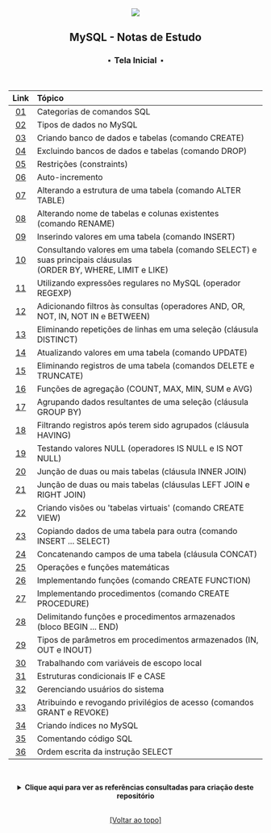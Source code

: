 <div align="center">
<img src="./assets/mysql.png">
<h2>MySQL - Notas de Estudo</h2>
<h3>⬝&nbsp; Tela Inicial &nbsp;⬝</h3>
&nbsp;
&nbsp;

| Link   | Tópico    |
| :---:  | :---		 |
| [01](https://github.com/michelelozada/MySQL-Study-Notes/blob/main/files/01-Categorias-comandos-SQL.md) | Categorias de comandos SQL |
| [02](https://github.com/michelelozada/MySQL-Study-Notes/blob/main/files/02-Tipos-de-dados.md)| Tipos de dados no MySQL |
| [03](https://github.com/michelelozada/MySQL-Study-Notes/blob/main/files/03-Criando-bd-e-tabelas.md)| Criando banco de dados e tabelas (comando CREATE) |
| [04](https://github.com/michelelozada/MySQL-Study-Notes/blob/main/files/04-Excluindo-bd-e-tabelas.md) | Excluindo bancos de dados e tabelas (comando DROP) |
| [05](https://github.com/michelelozada/MySQL-Study-Notes/blob/main/files/05-Restricoes.md) | Restrições (constraints) |
| [06](https://github.com/michelelozada/MySQL-Study-Notes/blob/main/files/06-Auto-incremento.md) | Auto-incremento |
| [07](https://github.com/michelelozada/MySQL-Study-Notes/blob/main/files/07-Alterando-estrutura-tabela.md) | Alterando a estrutura de uma tabela (comando ALTER TABLE) |
| [08](https://github.com/michelelozada/MySQL-Study-Notes/blob/main/files/08-Alterando-nome-tabelas.md) | Alterando nome de tabelas e colunas existentes (comando RENAME) |
| [09](https://github.com/michelelozada/MySQL-Study-Notes/blob/main/files/09-Inserindo-valores-tabela.md)  | Inserindo valores em uma tabela (comando INSERT) |
| [10](https://github.com/michelelozada/MySQL-Study-Notes/blob/main/files/10-Consultando-valores-tabela.md) | Consultando valores em uma tabela (comando SELECT) e suas principais cláusulas<br>(ORDER BY, WHERE, LIMIT e LIKE) |
| [11](https://github.com/michelelozada/MySQL-Study-Notes/blob/main/files/11-Utilizando-expressoes-regulares.md) | Utilizando expressões regulares no MySQL (operador REGEXP) |
| [12](https://github.com/michelelozada/MySQL-Study-Notes/blob/main/files/12-Adicionando-filtros-consultas.md) | Adicionando filtros às consultas (operadores AND, OR, NOT, IN, NOT IN e BETWEEN) |
| [13](https://github.com/michelelozada/MySQL-Study-Notes/blob/main/files/13-Eliminando-repeticoes-linhas.md) | Eliminando repetições de linhas em uma seleção (cláusula DISTINCT) |
| [14](https://github.com/michelelozada/MySQL-Study-Notes/blob/main/files/14-Atualizando-valores-tabela.md) | Atualizando valores em uma tabela (comando UPDATE) |
| [15](https://github.com/michelelozada/MySQL-Study-Notes/blob/main/files/15-Eliminando-registros-tabela.md) | Eliminando registros de uma tabela (comandos DELETE e TRUNCATE) |
| [16](https://github.com/michelelozada/MySQL-Study-Notes/blob/main/files/16-Funcoes-de-agregacao.md) | Funções de agregação (COUNT, MAX, MIN, SUM e AVG) |
| [17](https://github.com/michelelozada/MySQL-Study-Notes/blob/main/files/17-Agrupando-dados-seleção.md) | Agrupando dados resultantes de uma seleção (cláusula GROUP BY) |
| [18](https://github.com/michelelozada/MySQL-Study-Notes/blob/main/files/18-Filtrando-dados-agrupados.md) | Filtrando registros após terem sido agrupados (cláusula HAVING) |
| [19](https://github.com/michelelozada/MySQL-Study-Notes/blob/main/files/19-Testando-valores-null.md) | Testando valores NULL (operadores IS NULL e IS NOT NULL) |
| [20](https://github.com/michelelozada/MySQL-Study-Notes/blob/main/files/20-Juncao-de-tabelas-I.md) | Junção de duas ou mais tabelas (cláusula INNER JOIN) |
| [21](https://github.com/michelelozada/MySQL-Study-Notes/blob/main/files/21-Juncao-de-tabelas-II.md)  | Junção de duas ou mais tabelas (cláusulas LEFT JOIN e RIGHT JOIN) |
| [22](https://github.com/michelelozada/MySQL-Study-Notes/blob/main/files/22-Criando-views.md) | Criando visões ou 'tabelas virtuais' (comando CREATE VIEW) |
| [23](https://github.com/michelelozada/MySQL-Study-Notes/blob/main/files/23-Copiando-dados-tabela.md) | Copiando dados de uma tabela para outra (comando INSERT ... SELECT) |
| [24](https://github.com/michelelozada/MySQL-Study-Notes/blob/main/files/24-Concatenando-campos-tabela.md) | Concatenando campos de uma tabela (cláusula CONCAT) |
| [25](https://github.com/michelelozada/MySQL-Study-Notes/blob/main/files/25-Operacoes-e-funcoes-matematicas.md) | Operações e funções matemáticas |
| [26](https://github.com/michelelozada/MySQL-Study-Notes/blob/main/files/26-Implementando-funcoes.md)  | Implementando funções (comando CREATE FUNCTION) |
| [27](https://github.com/michelelozada/MySQL-Study-Notes/blob/main/files/27-Implementando-procedimentos.md) | Implementando procedimentos (comando CREATE PROCEDURE) |
| [28](https://github.com/michelelozada/MySQL-Study-Notes/blob/main/files/28-Bloco-begin-end.md) | Delimitando funções e procedimentos armazenados (bloco BEGIN ... END) |
| [29](https://github.com/michelelozada/MySQL-Study-Notes/blob/main/files/29-Tipos-de-parametros.md) | Tipos de parâmetros em procedimentos armazenados (IN, OUT e INOUT) |
| [30](https://github.com/michelelozada/MySQL-Study-Notes/blob/main/files/30-Variaveis-escopo-local.md) | Trabalhando com variáveis de escopo local |
| [31](https://github.com/michelelozada/MySQL-Study-Notes/blob/main/files/31-Estruturas-if-case.md) | Estruturas condicionais IF e CASE |
| [32](https://github.com/michelelozada/MySQL-Study-Notes/blob/main/files/32-Gerenciando-usuarios.md) | Gerenciando usuários do sistema |
| [33](https://github.com/michelelozada/MySQL-Study-Notes/blob/main/files/33-Privilegios-de-acesso.md) | Atribuindo e revogando privilégios de acesso (comandos GRANT e REVOKE) |
| [34](https://github.com/michelelozada/MySQL-Study-Notes/blob/main/files/34-Criando-indices.md) | Criando índices no MySQL |
| [35](https://github.com/michelelozada/MySQL-Study-Notes/blob/main/files/35-Comentando-codigo-SQL.md) | Comentando código SQL |
| [36](https://github.com/michelelozada/MySQL-Study-Notes/blob/main/files/36-Ordem-escrita-instrucao-select.md) | Ordem escrita da instrução SELECT |

&nbsp;   
 <details>
 <summary><strong>Clique aqui para ver as referências consultadas para criação deste repositório</strong></summary>

  &nbsp;
  &nbsp;   
  [MySQL 8.0 Reference Manual](https://dev.mysql.com/doc/refman/8.0/en/)   
  [MySQL - Curso Completo (Fábio dos Reis)](http://www.bosontreinamentos.com.br/curso-completo-de-mysql/)  
  [Sistemas de Banco de Dados (Ramez Elmasri e Shamkant B. Navathe)](https://www.bvirtual.com.br/NossoAcervo/Publicacao/168492)  

 </details>
   
&nbsp;    
[[Voltar ao topo]](https://github.com/michelelozada/MySQL-Study-Notes#mysql---notas-de-estudo)
</div> 